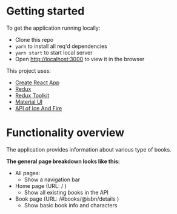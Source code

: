 # Getting started

To get the application running locally:

- Clone this repo
- `yarn` to install all req'd dependencies
- `yarn start` to start local server
- Open [http://localhost:3000](http://localhost:3000) to view it in the browser

This project uses:

- [Create React App](https://github.com/facebook/create-react-app)
- [Redux](https://redux.js.org/)
- [Redux Toolkit](https://redux-toolkit.js.org/)
- [Material UI](https://github.com/mui/material-ui)
- [API of Ice And Fire](https://anapioficeandfire.com/)

# Functionality overview

The application provides information about various type of books.

**The general page breakdown looks like this:**

- All pages:
  - Show a navigation bar
- Home page (URL: / )
  - Show all existing books in the API
- Book page (URL: /#books/@isbn/details )
  - Show basic book info and characters
